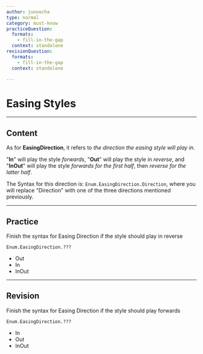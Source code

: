 ```yaml
---
author: junoocha
type: normal
category: must-know
practiceQuestion:
  formats:
    - fill-in-the-gap
  context: standalone
revisionQuestion:
  formats:
    - fill-in-the-gap
  context: standalone

---
```


# Easing Styles
---

## Content

As for **EasingDirection**, it refers to *the direction the easing style will play in*. 

"**In**" will play the style *forwards*, "**Out**" will play the style in *reverse*, and "**InOut**" will play the style *forwards for the first half*, then *reverse for the latter half*.

The Syntax for this direction is: `Enum.EasingDirection.Direction`, where you will replace "Direction" with one of the three directions mentioned previously.

---

## Practice

Finish the syntax for Easing Direction if the style should play in reverse

`Enum.EasingDirection.???`

- Out
- In
- InOut

---

## Revision

Finish the syntax for Easing Direction if the style should play forwards

`Enum.EasingDirection.???`

- In
- Out
- InOut